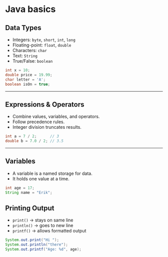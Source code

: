 # Java basics

## Data Types

-   Integers: `byte`, `short`, `int`, `long`
-   Floating-point: `float`, `double`
-   Characters: `char`
-   Text: `String`
-   True/False: `boolean`

```java
int x = 10;
double price = 19.99;
char letter = 'A';
boolean isOn = true;
```

---

## Expressions & Operators

-   Combine values, variables, and operators.
-   Follow precedence rules.
-   Integer division truncates results.

```java
int a = 7 / 2;      // 3
double b = 7.0 / 2; // 3.5
```

---

## Variables

-   A variable is a named storage for data.
-   It holds one value at a time.

```java
int age = 17;
String name = "Erik";
```

## Printing Output

-   `print()` → stays on same line
-   `println()` → goes to new line
-   `printf()` → allows formatted output

```java
System.out.print("Hi ");
System.out.println("there");
System.out.printf("Age: %d", age);
```
